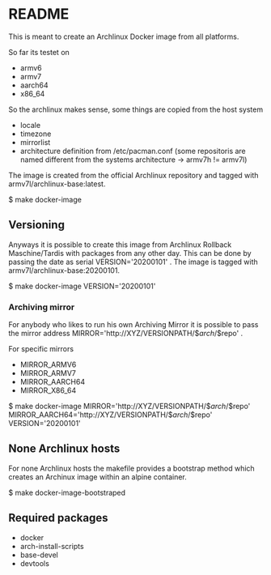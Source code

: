 # README

This is meant to create an Archlinux Docker image from all platforms.

So far its testet on

 - armv6
 - armv7
 - aarch64
 - x86_64

So the archlinux makes sense, some things are copied from the host system

 - locale
 - timezone
 - mirrorlist
 - architecture definition from /etc/pacman.conf (some repositoris are named different from the systems architecture -> armv7h != armv7l)

The image is created from the official Archlinux repository and tagged with armv7l/archlinux-base:latest.

 $ make docker-image


## Versioning

Anyways it is possible to create this image from Archlinux Rollback Maschine/Tardis with packages from any other day. This can be done by passing the date as serial VERSION='20200101' . The image is tagged with armv7l/archlinux-base:20200101.

 $ make docker-image VERSION='20200101'

### Archiving mirror

For anybody who likes to run his own Archiving Mirror it is possible to pass the mirror address MIRROR='http://XYZ/VERSIONPATH/\$$arch/\$$repo' .

For specific mirrors

 - MIRROR_ARMV6
 - MIRROR_ARMV7
 - MIRROR_AARCH64
 - MIRROR_X86_64

 $ make docker-image MIRROR='http://XYZ/VERSIONPATH/\$$arch/\$$repo' MIRROR_AARCH64='http://XYZ/VERSIONPATH/\$$arch/\$$repo' VERSION='20200101'


## None Archlinux hosts

For none Archlinux hosts the makefile provides a bootstrap method which creates an Archinux image within an alpine container.

 $ make docker-image-bootstraped


## Required packages

 - docker
 - arch-install-scripts
 - base-devel
 - devtools
